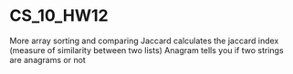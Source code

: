 # CS_10_HW12
More array sorting and comparing
Jaccard calculates the jaccard index (measure of similarity between two lists)
Anagram tells you if two strings are anagrams or not
